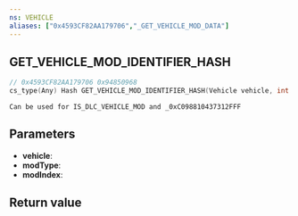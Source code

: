 ```yaml
---
ns: VEHICLE
aliases: ["0x4593CF82AA179706","_GET_VEHICLE_MOD_DATA"]
---
```

## GET_VEHICLE_MOD_IDENTIFIER_HASH

```c
// 0x4593CF82AA179706 0x94850968
cs_type(Any) Hash GET_VEHICLE_MOD_IDENTIFIER_HASH(Vehicle vehicle, int modType, int modIndex);
```

```
Can be used for IS_DLC_VEHICLE_MOD and _0xC098810437312FFF
```

## Parameters
* **vehicle**: 
* **modType**: 
* **modIndex**: 

## Return value
